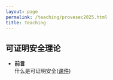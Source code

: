```yaml
---
layout: page
permalink: /teaching/provesec2025.html
title: Teaching
---
```


## 可证明安全理论

- **前言** \
  什么是可证明安全([课件](/teachings/provsec-slides/intro.pdf))

<br>